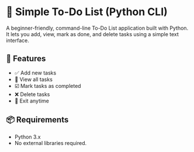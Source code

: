 
# 📝 Simple To-Do List (Python CLI)

A beginner-friendly, command-line To-Do List application built with Python. It lets you add, view, mark as done, and delete tasks using a simple text interface.

## 🔧 Features

- ✅ Add new tasks
- 👀 View all tasks
- ☑️ Mark tasks as completed
- ❌ Delete tasks
- 🛑 Exit anytime

## 📦 Requirements

- Python 3.x
- No external libraries required.




